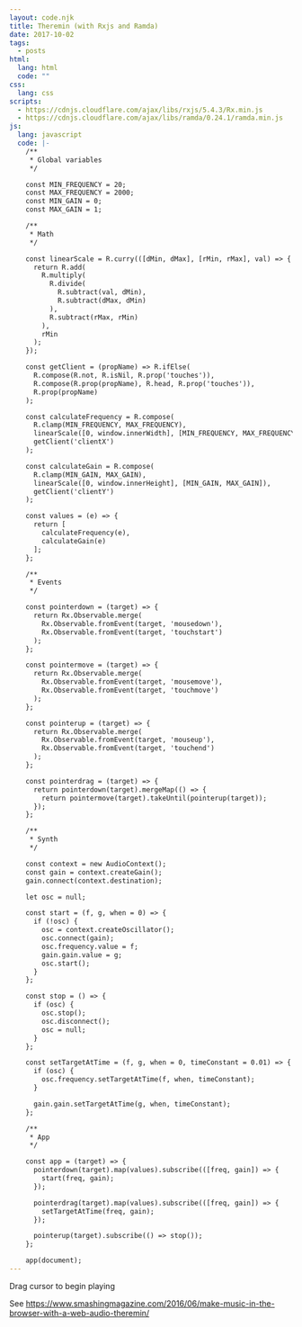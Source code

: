 ```yaml
---
layout: code.njk
title: Theremin (with Rxjs and Ramda)
date: 2017-10-02
tags:
  - posts
html:
  lang: html
  code: ""
css:
  lang: css
scripts:
  - https://cdnjs.cloudflare.com/ajax/libs/rxjs/5.4.3/Rx.min.js
  - https://cdnjs.cloudflare.com/ajax/libs/ramda/0.24.1/ramda.min.js
js:
  lang: javascript
  code: |-
    /**
     * Global variables
     */

    const MIN_FREQUENCY = 20;
    const MAX_FREQUENCY = 2000;
    const MIN_GAIN = 0;
    const MAX_GAIN = 1;

    /**
     * Math
     */

    const linearScale = R.curry(([dMin, dMax], [rMin, rMax], val) => {
      return R.add(
        R.multiply(
          R.divide(
            R.subtract(val, dMin),
            R.subtract(dMax, dMin)
          ),
          R.subtract(rMax, rMin)
        ),
        rMin
      );
    });

    const getClient = (propName) => R.ifElse(
      R.compose(R.not, R.isNil, R.prop('touches')),
      R.compose(R.prop(propName), R.head, R.prop('touches')),
      R.prop(propName)
    );

    const calculateFrequency = R.compose(
      R.clamp(MIN_FREQUENCY, MAX_FREQUENCY),
      linearScale([0, window.innerWidth], [MIN_FREQUENCY, MAX_FREQUENCY]),
      getClient('clientX')
    );

    const calculateGain = R.compose(
      R.clamp(MIN_GAIN, MAX_GAIN),
      linearScale([0, window.innerHeight], [MIN_GAIN, MAX_GAIN]),
      getClient('clientY')
    );

    const values = (e) => {
      return [
        calculateFrequency(e),
        calculateGain(e)
      ];
    };

    /**
     * Events
     */

    const pointerdown = (target) => {
      return Rx.Observable.merge(
        Rx.Observable.fromEvent(target, 'mousedown'),
        Rx.Observable.fromEvent(target, 'touchstart')
      );
    };

    const pointermove = (target) => {
      return Rx.Observable.merge(
        Rx.Observable.fromEvent(target, 'mousemove'),
        Rx.Observable.fromEvent(target, 'touchmove')
      );
    };

    const pointerup = (target) => {
      return Rx.Observable.merge(
        Rx.Observable.fromEvent(target, 'mouseup'),
        Rx.Observable.fromEvent(target, 'touchend')
      );
    };

    const pointerdrag = (target) => {
      return pointerdown(target).mergeMap(() => {
        return pointermove(target).takeUntil(pointerup(target));
      });
    };

    /**
     * Synth
     */

    const context = new AudioContext();
    const gain = context.createGain();
    gain.connect(context.destination);

    let osc = null;

    const start = (f, g, when = 0) => {
      if (!osc) {
        osc = context.createOscillator();
        osc.connect(gain);
        osc.frequency.value = f;
        gain.gain.value = g;
        osc.start();
      }
    };

    const stop = () => {
      if (osc) {
        osc.stop();
        osc.disconnect();
        osc = null;
      }
    };

    const setTargetAtTime = (f, g, when = 0, timeConstant = 0.01) => {
      if (osc) {
        osc.frequency.setTargetAtTime(f, when, timeConstant);
      }

      gain.gain.setTargetAtTime(g, when, timeConstant);
    };

    /**
     * App
     */

    const app = (target) => {
      pointerdown(target).map(values).subscribe(([freq, gain]) => {
        start(freq, gain);
      });

      pointerdrag(target).map(values).subscribe(([freq, gain]) => {
        setTargetAtTime(freq, gain);
      });

      pointerup(target).subscribe(() => stop());
    };

    app(document);
---
```

Drag cursor to begin playing
  
See https://www.smashingmagazine.com/2016/06/make-music-in-the-browser-with-a-web-audio-theremin/